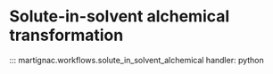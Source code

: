# Solute-in-solvent alchemical transformation

::: martignac.workflows.solute_in_solvent_alchemical
    handler: python
